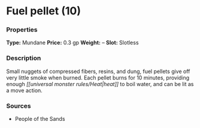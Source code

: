 ﻿---
Title: "Fuel pellet (10)"
Type: "Mundane"
Price: "0.3 gp"
Weight: "–"
Slot: "Slotless"
Description: |
  "Small nuggets of compressed fibers, resins, and dung, fuel pellets give off very little smoke when burned. Each pellet burns for 10 minutes, providing enough heat to boil water, and can be lit as a move action."
Sources: "['People of the Sands']"
---

# Fuel pellet (10)

### Properties

**Type:** Mundane **Price:** 0.3 gp **Weight:** – **Slot:** Slotless

### Description

Small nuggets of compressed fibers, resins, and dung, fuel pellets give off very little smoke when burned. Each pellet burns for 10 minutes, providing enough _[[universal monster rules/Heat|heat]]_ to boil water, and can be lit as a move action.

### Sources

* People of the Sands